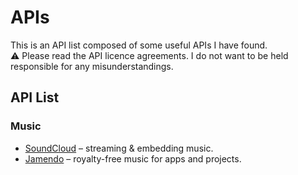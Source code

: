 # APIs
This is an API list composed of some useful APIs I have found.  
⚠️ Please read the API licence agreements. I do not want to be held responsible for any misunderstandings.  

## API List  

### Music  
- [SoundCloud](https://soundcloud.com/) – streaming & embedding music.  
- [Jamendo](https://developer.jamendo.com/v3.0) – royalty-free music for apps and projects.
